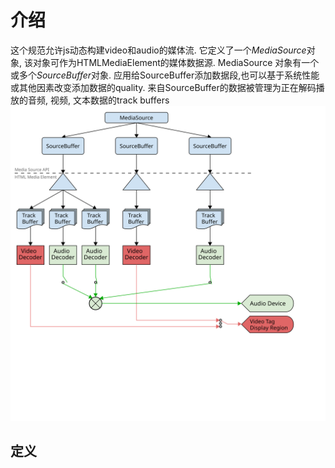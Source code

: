 # 介绍

这个规范允许js动态构建video和audio的媒体流. 它定义了一个*MediaSource*对象, 该对象可作为HTMLMediaElement的媒体数据源. MediaSource 对象有一个或多个*SourceBuffer*对象. 应用给SourceBuffer添加数据段,也可以基于系统性能或其他因素改变添加数据的quality. 来自SourceBuffer的数据被管理为正在解码播放的音频, 视频, 文本数据的track buffers
![mre pipeline model](./assets/img/mre_pipeline_model.svg)

## 定义
